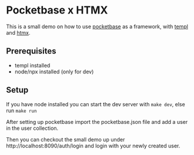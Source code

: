 # Pocketbase x HTMX

This is a small demo on how to use [pocketbase](https://pocketbase.io/) as a framework, with [templ](https://templ.guide/) and [htmx](https://htmx.org/).

## Prerequisites
 - templ installed
 - node/npx installed (only for dev)

## Setup
If you have node installed you can start the dev server with `make dev`, else run `make run`

After setting up pocketbase import the pocketbase.json file and add a user in the user collection.

Then you can checkout the small demo up under http://localhost:8090/auth/login and login with your newly created user.
